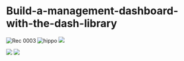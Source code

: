 # Build-a-management-dashboard-with-the-dash-library

![Rec 0003](https://s6.uupload.ir/files/rec_0003_prwp.gif)
![hippo](https://media3.giphy.com/media/aUovxH8Vf9qDu/giphy.gif)
<img src="https://s6.uupload.ir/files/rec_0003_prwp.gif">

![](https://github.com/Sanazzzmi/Build-a-management-dashboard-with-the-dash-library/edit/main/rec.gif)
<img src="https://s6.uupload.ir/files/rec_0003_prwp.gif">
